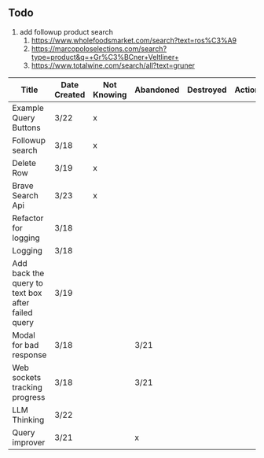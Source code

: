 ## Todo

1. add followup product search
    1. https://www.wholefoodsmarket.com/search?text=ros%C3%A9
    2. https://marcopoloselections.com/search?type=product&q=+Gr%C3%BCner+Veltliner+
    3. https://www.totalwine.com/search/all?text=gruner

| Title                                             | Date Created | Not Knowing | Abandoned | Destroyed | Action | Completed |
|---------------------------------------------------|--------------|-------------|-----------|-----------|--------|-----------|
| Example Query Buttons                             | 3/22         | x           |           |           |        |           |
| Followup search                                   | 3/18         | x           |           |           |        |           |
| Delete Row                                        | 3/19         | x           |           |           |        |           |
| Brave Search Api                                  | 3/23         | x           |           |           |        |           |
| Refactor for logging                              | 3/18         |             |           |           |        | 3/19      |
| Logging                                           | 3/18         |             |           |           |        | 3/19      |
| Add back the query to text box after failed query | 3/19         |             |           |           |        | 3/20      |
| Modal for bad response                            | 3/18         |             | 3/21      |           |        |           |
| Web sockets tracking progress                     | 3/18         |             | 3/21      |           |        |           |
| LLM Thinking                                      | 3/22         |             |           |           |        | 3/23      |
| Query improver                                    | 3/21         |             | x         |           |        |           |
